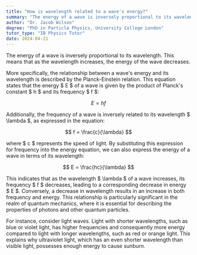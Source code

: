 ```yaml
---
title: "How is wavelength related to a wave's energy?"
summary: "The energy of a wave is inversely proportional to its wavelength, meaning as the wavelength increases, the energy decreases."
author: "Dr. Jacob Wilson"
degree: "PhD in Particle Physics, University College London"
tutor_type: "IB Physics Tutor"
date: 2024-04-21
---
```


The energy of a wave is inversely proportional to its wavelength. This means that as the wavelength increases, the energy of the wave decreases.

More specifically, the relationship between a wave's energy and its wavelength is described by the Planck-Einstein relation. This equation states that the energy $ E $ of a wave is given by the product of Planck's constant $ h $ and its frequency $ f $:

$$
E = hf
$$

Additionally, the frequency of a wave is inversely related to its wavelength $ \lambda $, as expressed in the equation:

$$
f = \frac{c}{\lambda}
$$

where $ c $ represents the speed of light. By substituting this expression for frequency into the energy equation, we can also express the energy of a wave in terms of its wavelength:

$$
E = \frac{hc}{\lambda}
$$

This indicates that as the wavelength $ \lambda $ of a wave increases, its frequency $ f $ decreases, leading to a corresponding decrease in energy $ E $. Conversely, a decrease in wavelength results in an increase in both frequency and energy. This relationship is particularly significant in the realm of quantum mechanics, where it is essential for describing the properties of photons and other quantum particles.

For instance, consider light waves. Light with shorter wavelengths, such as blue or violet light, has higher frequencies and consequently more energy compared to light with longer wavelengths, such as red or orange light. This explains why ultraviolet light, which has an even shorter wavelength than visible light, possesses enough energy to cause sunburn.
    